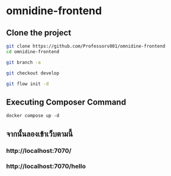 # omnidine-frontend

## Clone the project

```bash
git clone https://github.com/Professors001/omnidine-frontend
cd omnidine-frontend
```

```bash
git branch -a
```

```bash
git checkout develop
```

```bash
git flow init -d
```

## Executing Composer Command

```docker
docker compose up -d
```

## จากนั้นลองเข้าเว็บตามนี้

### http://localhost:7070/

### http://localhost:7070/hello